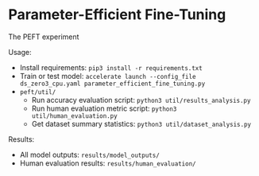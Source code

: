 # Parameter-Efficient Fine-Tuning
The PEFT experiment

Usage:
 - Install requirements: `pip3 install -r requirements.txt`
 - Train or test model: `accelerate launch --config_file ds_zero3_cpu.yaml parameter_efficient_fine_tuning.py`
 - `peft/util/`
   - Run accuracy evaluation script: `python3 util/results_analysis.py`
   - Run human evaluation metric script: `python3 util/human_evaluation.py`
   - Get dataset summary statistics: `python3 util/dataset_analysis.py`

Results:
 - All model outputs: `results/model_outputs/`
 - Human evaluation results: `results/human_evaluation/`


